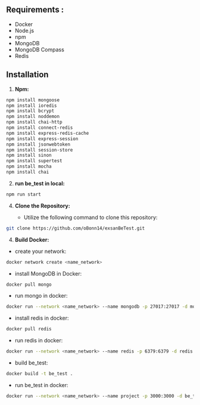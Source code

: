 

## Requirements :
- Docker
- Node.js
- npm
- MongoDB
- MongoDB Compass
- Redis


## Installation

1. **Npm:**
```bash
npm install mongoose
npm install ioredis
npm install bcrypt
npm install noddemon
npm install chai-http
npm install connect-redis
npm install express-redis-cache
npm install express-session
npm install jsonwebtoken
npm install session-store
npm install sinon
npm install supertest
npm install mocha
npm install chai
```

2. **run be_test in local:**
```bash
npm run start
```

4. **Clone the Repository:**

   - Utilize the following command to clone this repository:
```bash
git clone https://github.com/oBonn14/exsanBeTest.git
```

4. **Build Docker:**
- create your network:
 ```bash
docker network create <name_network>
 ```    
- install MongoDB in Docker:
```bash
docker pull mongo
```
- run mongo in docker:
```bash
docker run --network <name_network> --name mongodb -p 27017:27017 -d mongo
```
- install redis in docker:
```bash
docker pull redis
```
- run redis in docker:
```bash
docker run --network <name_network> --name redis -p 6379:6379 -d redis
```
- build be_test:
```bash
docker build -t be_test .
```
- run be_test in docker:
```bash
docker run --network <name_network> --name project -p 3000:3000 -d be_test
```



